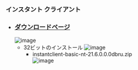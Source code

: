 ### インスタント クライアント

- ### [ダウンロードページ](https://www.oracle.com/database/technologies/instant-client/downloads.html)
  ![image](https://user-images.githubusercontent.com/1501327/174200802-d5c9d1e6-4796-49d4-bb7a-97b3a6cd7bb4.png)
  - 32ビットのインストール 
  ![image](https://user-images.githubusercontent.com/1501327/174201016-5f978ef0-821c-47ab-aa8a-5e784129fc11.png)
    - instantclient-basic-nt-21.6.0.0.0dbru.zip\
  ![image](https://user-images.githubusercontent.com/1501327/174201505-e653becc-5d7f-4ec2-ac09-2ccc31ae3b91.png)

